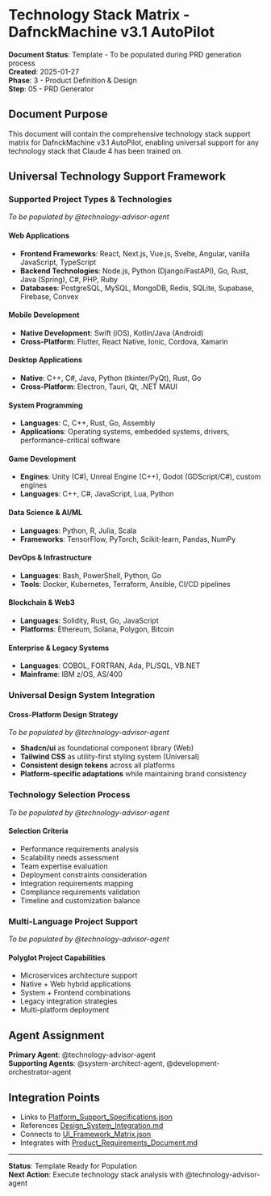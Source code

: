 # Technology Stack Matrix - DafnckMachine v3.1 AutoPilot

**Document Status**: Template - To be populated during PRD generation process  
**Created**: 2025-01-27  
**Phase**: 3 - Product Definition & Design  
**Step**: 05 - PRD Generator  

## Document Purpose
This document will contain the comprehensive technology stack support matrix for DafnckMachine v3.1 AutoPilot, enabling universal support for any technology stack that Claude 4 has been trained on.

## Universal Technology Support Framework

### Supported Project Types & Technologies
*To be populated by @technology-advisor-agent*

#### Web Applications
- **Frontend Frameworks**: React, Next.js, Vue.js, Svelte, Angular, vanilla JavaScript, TypeScript
- **Backend Technologies**: Node.js, Python (Django/FastAPI), Go, Rust, Java (Spring), C#, PHP, Ruby
- **Databases**: PostgreSQL, MySQL, MongoDB, Redis, SQLite, Supabase, Firebase, Convex

#### Mobile Development
- **Native Development**: Swift (iOS), Kotlin/Java (Android)
- **Cross-Platform**: Flutter, React Native, Ionic, Cordova, Xamarin

#### Desktop Applications
- **Native**: C++, C#, Java, Python (tkinter/PyQt), Rust, Go
- **Cross-Platform**: Electron, Tauri, Qt, .NET MAUI

#### System Programming
- **Languages**: C, C++, Rust, Go, Assembly
- **Applications**: Operating systems, embedded systems, drivers, performance-critical software

#### Game Development
- **Engines**: Unity (C#), Unreal Engine (C++), Godot (GDScript/C#), custom engines
- **Languages**: C++, C#, JavaScript, Lua, Python

#### Data Science & AI/ML
- **Languages**: Python, R, Julia, Scala
- **Frameworks**: TensorFlow, PyTorch, Scikit-learn, Pandas, NumPy

#### DevOps & Infrastructure
- **Languages**: Bash, PowerShell, Python, Go
- **Tools**: Docker, Kubernetes, Terraform, Ansible, CI/CD pipelines

#### Blockchain & Web3
- **Languages**: Solidity, Rust, Go, JavaScript
- **Platforms**: Ethereum, Solana, Polygon, Bitcoin

#### Enterprise & Legacy Systems
- **Languages**: COBOL, FORTRAN, Ada, PL/SQL, VB.NET
- **Mainframe**: IBM z/OS, AS/400

### Universal Design System Integration

#### Cross-Platform Design Strategy
*To be populated by @technology-advisor-agent*

- **Shadcn/ui** as foundational component library (Web)
- **Tailwind CSS** as utility-first styling system (Universal)
- **Consistent design tokens** across all platforms
- **Platform-specific adaptations** while maintaining brand consistency

### Technology Selection Process
*To be populated by @technology-advisor-agent*

#### Selection Criteria
- Performance requirements analysis
- Scalability needs assessment
- Team expertise evaluation
- Deployment constraints consideration
- Integration requirements mapping
- Compliance requirements validation
- Timeline and customization balance

### Multi-Language Project Support
*To be populated by @technology-advisor-agent*

#### Polyglot Project Capabilities
- Microservices architecture support
- Native + Web hybrid applications
- System + Frontend combinations
- Legacy integration strategies
- Multi-platform deployment

## Agent Assignment
**Primary Agent**: @technology-advisor-agent  
**Supporting Agents**: @system-architect-agent, @development-orchestrator-agent

## Integration Points
- Links to [Platform_Support_Specifications.json](mdc:01_Machine/04_Documentation/Doc/Phase_3_Product_Definition_Design/Platform_Support_Specifications.json)
- References [Design_System_Integration.md](mdc:01_Machine/04_Documentation/Doc/Phase_3_Product_Definition_Design/Design_System_Integration.md)
- Connects to [UI_Framework_Matrix.json](mdc:01_Machine/04_Documentation/Doc/Phase_3_Product_Definition_Design/UI_Framework_Matrix.json)
- Integrates with [Product_Requirements_Document.md](mdc:01_Machine/04_Documentation/Doc/Phase_3_Product_Definition_Design/Product_Requirements_Document.md)

---

**Status**: Template Ready for Population  
**Next Action**: Execute technology stack analysis with @technology-advisor-agent 